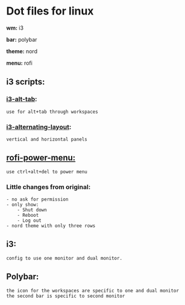 # Dot files for linux 

**wm:** i3

**bar:** polybar

**theme:** nord

**menu:** rofi

## i3 scripts:
### [i3-alt-tab](https://github.com/yoshimoto/i3-alt-tab.py): 
    use for alt+tab through workspaces
### [i3-alternating-layout](https://github.com/olemartinorg/i3-alternating-layout): 
    vertical and horizontal panels
    
## [rofi-power-menu:](https://github.com/jluttine/rofi-power-menu) 
    use ctrl+alt+del to power menu
### Little changes from original:
    - no ask for permission
    - only show:
        - Shut down
        - Reboot
        - Log out
    - nord theme with only three rows

## i3: 
    config to use one monitor and dual monitor. 

## Polybar:
    the icon for the workspaces are specific to one and dual monitor
    the second bar is specific to second monitor

